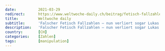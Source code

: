 ```yaml
---
date:          2021-03-29
redirect:      https://www.weltwoche-daily.ch/beitrag/fetisch-fallzahlen-nun-verliert-sogar-lukas-engelberger-den-glauben-an-die-lockdown-politik/
title:         Weltwoche daily
subtitle:      'Falscher Fetisch Fallzahlen – nun verliert sogar Lukas Engelberger den Glauben an die Lockdown-Politik'
description:   'Falscher Fetisch Fallzahlen – nun verliert sogar Lukas Engelberger den Glauben an die Lockdown-Politik'
country:       [CH]
categories:    [Zahlen]
tags:          [manipulation]
---
```

